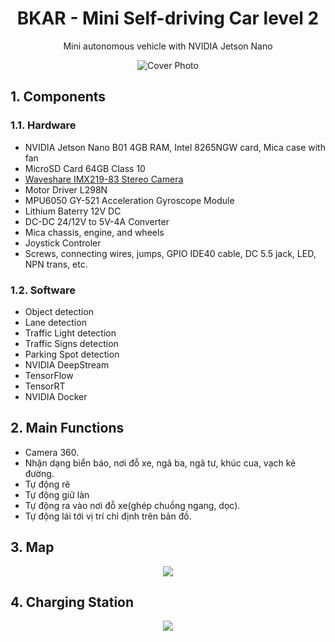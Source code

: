 <div  align="center">
<h1><b>BKAR - Mini Self-driving Car level 2</b></h1>
<p>Mini autonomous vehicle with NVIDIA Jetson Nano</p>

![Cover Photo](./images/gif/cover.gif)
</div>

<h2><b>1. Components</b></h2>
<h3><b>1.1. Hardware</b></h3>
<ul>
<li>NVIDIA Jetson Nano B01 4GB RAM, Intel 8265NGW card, Mica case with fan</li>
<li>MicroSD Card 64GB Class 10</li>
<li><a href="https://www.waveshare.com/imx219-83-stereo-camera.htm">Waveshare IMX219-83 Stereo Camera</a></li>
<li>Motor Driver L298N</li>
<li>MPU6050 GY-521 Acceleration Gyroscope Module</li>
<li>Lithium Baterry 12V DC</li>
<li>DC-DC 24/12V to 5V-4A Converter</li>
<li>Mica chassis, engine, and wheels</li>
<li>Joystick Controler</li>
<li>Screws, connecting wires, jumps, GPIO IDE40 cable, DC 5.5 jack, LED, NPN trans, etc.</li>
</ul>

<h3><b>1.2. Software</b></h3>
<ul>
<li>Object detection</li>
<li>Lane detection</li>
<li>Traffic Light detection</li>
<li>Traffic Signs detection</li>
<li>Parking Spot detection</li>
<li>NVIDIA DeepStream</li>
<li>TensorFlow</li>
<li>TensorRT</li>
<li>NVIDIA Docker</li>
</ul>

<h2><b>2. Main Functions</b></h2>
<ul>
<li>Camera 360.</li>
<li>Nhận dạng biển báo, nơi đỗ xe, ngã ba, ngã tư, khúc cua, vạch kẻ đường.</li>
<li>Tự động rẽ</li>
<li>Tự động giữ làn</li>
<li>Tự động ra vào nơi đỗ xe(ghép chuồng ngang, dọc).</li>
<li>Tự động lái tới vị trí chỉ định trên bản đồ.</li>
</ul>

<h2><b>3. Map</b></h2>
<div align="center">
    <image src="./images/Map.jpg">
</div>

<h2><b>4. Charging Station</b></h2>
<div align="center">
    <image src="./images/ChargingStation.jpg">
</div>
